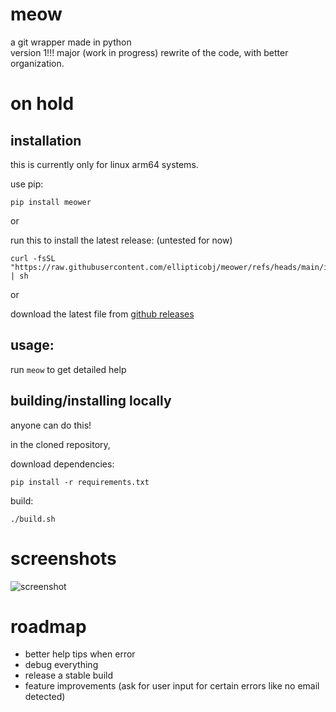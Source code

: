# meow
a git wrapper made in python  
version 1!!! major (work in progress) rewrite of the code, with better organization.  

# on hold

## installation
this is currently only for linux arm64 systems.  

use pip:
```
pip install meower
```

or

run this to install the latest release: (untested for now)
```
curl -fsSL "https://raw.githubusercontent.com/ellipticobj/meower/refs/heads/main/install.sh" | sh
```

or 

download the latest file from [github releases](https://github.com/ellipticobj/meower/releases/latest)

## usage:
run `meow` to get detailed help

## building/installing locally
anyone can do this!  

in the cloned repository, 

download dependencies:
```
pip install -r requirements.txt
```

build:
```
./build.sh
```

# screenshots
![screenshot](assets/screenshot.png)

# roadmap
- better help tips when error
- debug everything
- release a stable build
- feature improvements (ask for user input for certain errors like no email detected)